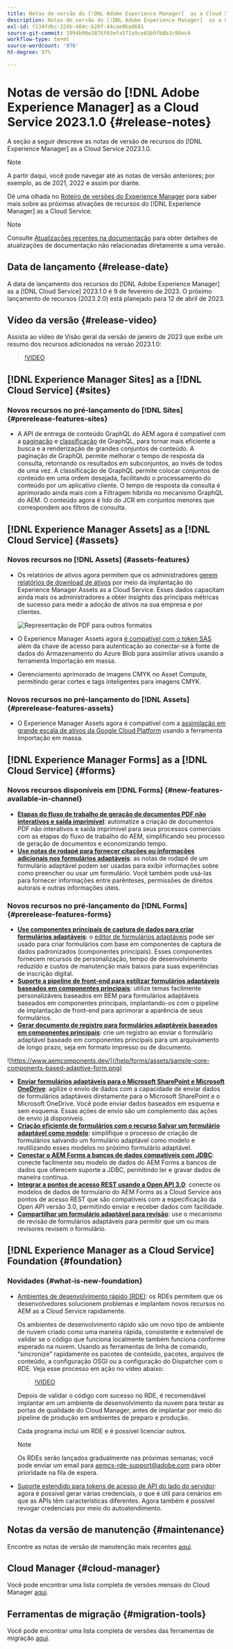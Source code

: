 ```yaml
---
title: Notas de versão do [!DNL Adobe Experience Manager]  as a Cloud Service 2023.1.0.
description: Notas de versão do [!DNL Adobe Experience Manager]  as a Cloud Service 2023.1.0.
exl-id: f134fdbc-224b-404c-b20f-44cae8bad681
source-git-commit: 1994b90e3876f03efa571a9ce65b9fb8b3c90ec4
workflow-type: tm+mt
source-wordcount: '976'
ht-degree: 97%

---
```


# Notas de versão do [!DNL Adobe Experience Manager] as a Cloud Service 2023.1.0 {#release-notes}

A seção a seguir descreve as notas de versão de recursos do [!DNL Experience Manager] as a Cloud Service 2023.1.0.

>[!NOTE]
>
>A partir daqui, você pode navegar até as notas de versão anteriores; por exemplo, as de 2021, 2022 e assim por diante.
>
>Dê uma olhada no [Roteiro de versões do Experience Manager](https://experienceleague.adobe.com/docs/experience-manager-release-information/aem-release-updates/update-releases-roadmap.html?lang=pt-BR) para saber mais sobre as próximas ativações de recursos do [!DNL Experience Manager] as a Cloud Service.

>[!NOTE]
>
>Consulte [Atualizações recentes na documentação](https://experienceleague.adobe.com/docs/experience-manager-release-information/aem-release-updates/doc-updates/documentation-updates.html?lang=pt-BR) para obter detalhes de atualizações de documentação não relacionadas diretamente a uma versão.

## Data de lançamento {#release-date}

A data de lançamento dos recursos do [!DNL Adobe Experience Manager] as a [!DNL Cloud Service] 2023.1.0 é 9 de fevereiro de 2023. O próximo lançamento de recursos (2023.2.0) está planejado para 12 de abril de 2023.

## Vídeo da versão {#release-video}

Assista ao vídeo de Visão geral da versão de janeiro de 2023 que exibe um resumo dos recursos adicionados na versão 2023.1.0:

>[!VIDEO](https://video.tv.adobe.com/v/3413479/?quality=12)

## [!DNL Experience Manager Sites] as a [!DNL Cloud Service] {#sites}

### Novos recursos no pré-lançamento do [!DNL Sites] {#prerelease-features-sites}

* A API de entrega de conteúdo GraphQL do AEM agora é compatível com a [paginação](/help/headless/graphql-api/content-fragments.md#paging) e [classificação](/help/headless/graphql-api/content-fragments.md#sorting) de GraphQL, para tornar mais eficiente a busca e a renderização de grandes conjuntos de conteúdo. A paginação de GraphQL permite melhorar o tempo de resposta da consulta, retornando os resultados em subconjuntos, ao invés de todos de uma vez. A classificação de GraphQL permite colocar conjuntos de conteúdo em uma ordem desejada, facilitando o processamento do conteúdo por um aplicativo cliente.  O tempo de resposta da consulta é aprimorado ainda mais com a Filtragem híbrida no mecanismo GraphQL do AEM. O conteúdo agora é lido do JCR em conjuntos menores que correspondem aos filtros de consulta.

## [!DNL Experience Manager Assets] as a [!DNL Cloud Service] {#assets}

### Novos recursos no [!DNL Assets] {#assets-features}

* Os relatórios de ativos agora permitem que os administradores [gerem relatórios de download de ativos](/help/assets/asset-reports.md) por meio da implantação do Experience Manager Assets as a Cloud Service. Esses dados capacitam ainda mais os administradores a obter insights das principais métricas de sucesso para medir a adoção de ativos na sua empresa e por clientes.

  ![Representação de PDF para outros formatos](/help/release-notes/assets/choose_report.png)

* O Experience Manager Assets agora [é compatível com o token SAS](/help/assets/add-assets.md#asset-bulk-ingestor) além da chave de acesso para autenticação ao conectar-se à fonte de dados do Armazenamento do Azure Blob para assimilar ativos usando a ferramenta Importação em massa.

* Gerenciamento aprimorado de imagens CMYK no Asset Compute, permitindo gerar cortes e tags inteligentes para imagens CMYK.

### Novos recursos no pré-lançamento do [!DNL Assets] {#prerelease-features-assets}

* O Experience Manager Assets agora é compatível com a [assimilação em grande escala de ativos da Google Cloud Platform](/help/assets/add-assets.md#asset-bulk-ingestor) usando a ferramenta Importação em massa.

## [!DNL Experience Manager Forms] as a [!DNL Cloud Service] {#forms}

### Novos recursos disponíveis em [!DNL Forms] {#new-features-available-in-channel}

* **[Etapas do fluxo de trabalho de geração de documentos PDF não interativos e saída imprimível](/help/forms/aem-forms-workflow-step-reference.md)**: automatize a criação de documentos PDF não interativos e saída imprimível para seus processos comerciais com as etapas do fluxo de trabalho do AEM, simplificando seu processo de geração de documentos e economizando tempo.
* **[Use notas de rodapé para fornecer citações ou informações adicionais nos formulários adaptáveis](/help/forms/footnotes-richtextsupport.md)**: as notas de rodapé de um formulário adaptável podem ser usadas para exibir informações sobre como preencher ou usar um formulário. Você também pode usá-las para fornecer informações entre parênteses, permissões de direitos autorais e outras informações úteis.

### Novos recursos no pré-lançamento do [!DNL Forms] {#prerelease-features-forms}

* **[Use componentes principais de captura de dados para criar formulários adaptáveis](https://experienceleague.adobe.com/docs/experience-manager-core-components/using/adaptive-forms/introduction.html?lang=pt-BR)**: o [editor de formulários adaptáveis](/help/forms/creating-adaptive-form-core-components.md) pode ser usado para criar formulários com base em componentes de captura de dados padronizados (componentes principais). Esses componentes fornecem recursos de personalização, tempo de desenvolvimento reduzido e custos de manutenção mais baixos para suas experiências de inscrição digital.
* **[Suporte a pipeline de front-end para estilizar formulários adaptáveis baseados em componentes principais](/help/forms/using-themes-in-core-components.md)**: utilize temas facilmente personalizáveis baseados em BEM para formulários adaptáveis baseados em componentes principais, implantando-os com o pipeline de implantação de front-end para aprimorar a aparência de seus formulários.
* **[Gerar documento de registro para formulários adaptáveis baseados em componentes principais](/help/forms/generate-document-of-record-core-components.md)**: crie um registro ao enviar o formulário adaptável baseado em componentes principais para um arquivamento de longo prazo, seja em formato impresso ou de documento.

![https://www.aemcomponents.dev/](/help/forms/assets/sample-core-components-based-adaptive-form.png)

* **[Enviar formulários adaptáveis para o Microsoft SharePoint e Microsoft OneDrive](/help/forms/configuring-submit-actions.md)**: agilize o envio de dados com a capacidade de enviar dados de formulários adaptáveis diretamente para o Microsoft SharePoint e o Microsoft OneDrive. Você pode enviar dados baseados em esquema e sem esquema. Essas ações de envio são um complemento das ações de envio já disponíveis.
* **[Criação eficiente de formulários com o recurso Salvar um formulário adaptável como modelo](/help/forms/template-editor.md#save-an-adaptive-form-as-template-saving-adaptive-form-as-template)**: simplifique o processo de criação de formulários salvando um formulário adaptável como modelo e reutilizando esses modelos no próximo formulário adaptável.
* **[Conectar o AEM Forms a bancos de dados compatíveis com JDBC](/help/forms/configure-data-sources.md#configure-relational-database-configure-relational-database)**: conecte facilmente seu modelo de dados do AEM Forms a bancos de dados que oferecem suporte a JDBC, permitindo ler e gravar dados de maneira contínua.
* **[Integrar a pontos de acesso REST usando a Open API 3.0](/help/forms/configure-data-sources.md#configure-restful-services-open-api-specification-version-20-configure-restful-services-swagger-version30)**: conecte os modelos de dados de formulário do AEM Forms as a Cloud Service aos pontos de acesso REST que são compatíveis com a especificação da Open API versão 3.0, permitindo enviar e receber dados com facilidade.
* **[Compartilhar um formulário adaptável para revisão](/help/forms/create-reviews-forms.md)**: use o mecanismo de revisão de formulários adaptáveis para permitir que um ou mais revisores revisem o formulário.

## [!DNL Experience Manager as a Cloud Service] Foundation {#foundation}

### Novidades {#what-is-new-foundation}

* [Ambientes de desenvolvimento rápido (RDE)](/help/implementing/developing/introduction/rapid-development-environments.md): os RDEs permitem que os desenvolvedores solucionem problemas e implantem novos recursos no AEM as a Cloud Service rapidamente.

  Os ambientes de desenvolvimento rápido são um novo tipo de ambiente de nuvem criado como uma maneira rápida, consistente e extensível de validar se o código que funciona localmente também funciona conforme esperado na nuvem. Usando as ferramentas de linha de comando, “sincronize” rapidamente os pacotes de conteúdo, pacotes, arquivos de conteúdo, a configuração OSGI ou a configuração do Dispatcher com o RDE. Veja esse processo em ação no vídeo abaixo:

  >[!VIDEO](https://video.tv.adobe.com/v/3413508/?quality=12&learn=on)

  Depois de validar o código com sucesso no RDE, é recomendável implantar em um ambiente de desenvolvimento da nuvem para testar as portas de qualidade do Cloud Manager, antes de implantar por meio do pipeline de produção em ambientes de preparo e produção.

  Cada programa inclui um RDE e é possível licenciar outros.

  >[!NOTE]
  >
  >Os RDEs serão lançados gradualmente nas próximas semanas; você pode enviar um email para aemcs-rde-support@adobe.com para obter prioridade na fila de espera.

* [Suporte estendido para tokens de acesso de API do lado do servidor](/help/implementing/developing/introduction/generating-access-tokens-for-server-side-apis.md): agora é possível gerar várias credenciais, o que é útil para cenários em que as APIs têm características diferentes. Agora também é possível revogar credenciais por meio do autoatendimento.

## Notas da versão de manutenção {#maintenance}

Encontre as notas de versão de manutenção mais recentes [aqui](/help/release-notes/maintenance/latest.md).

## Cloud Manager {#cloud-manager}

Você pode encontrar uma lista completa de versões mensais do Cloud Manager [aqui](/help/implementing/cloud-manager/release-notes/current.md).

## Ferramentas de migração {#migration-tools}

Você pode encontrar uma lista completa de versões das ferramentas de migração [aqui](/help/journey-migration/release-notes/release-notes-migration-tools-current.md).
